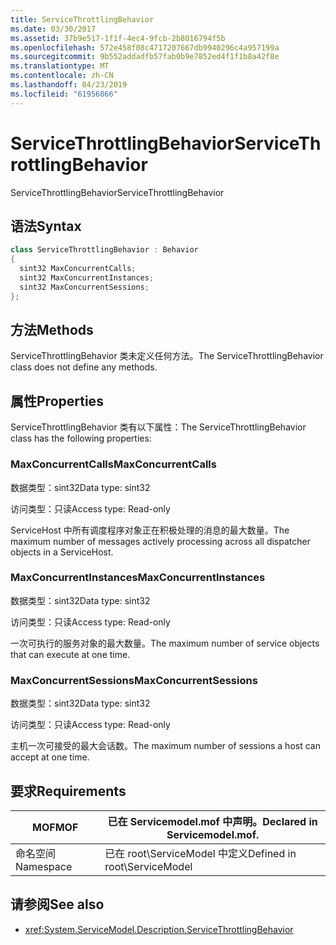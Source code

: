 ```yaml
---
title: ServiceThrottlingBehavior
ms.date: 03/30/2017
ms.assetid: 37b9e517-1f1f-4ec4-9fcb-2b8016794f5b
ms.openlocfilehash: 572e458f08c4717207667db9940296c4a957199a
ms.sourcegitcommit: 9b552addadfb57fab0b9e7852ed4f1f1b8a42f8e
ms.translationtype: MT
ms.contentlocale: zh-CN
ms.lasthandoff: 04/23/2019
ms.locfileid: "61956866"
---
```

# <a name="servicethrottlingbehavior"></a><span data-ttu-id="f387a-102">ServiceThrottlingBehavior</span><span class="sxs-lookup"><span data-stu-id="f387a-102">ServiceThrottlingBehavior</span></span>
<span data-ttu-id="f387a-103">ServiceThrottlingBehavior</span><span class="sxs-lookup"><span data-stu-id="f387a-103">ServiceThrottlingBehavior</span></span>  
  
## <a name="syntax"></a><span data-ttu-id="f387a-104">语法</span><span class="sxs-lookup"><span data-stu-id="f387a-104">Syntax</span></span>  
  
```csharp  
class ServiceThrottlingBehavior : Behavior  
{  
  sint32 MaxConcurrentCalls;  
  sint32 MaxConcurrentInstances;  
  sint32 MaxConcurrentSessions;  
};  
```  
  
## <a name="methods"></a><span data-ttu-id="f387a-105">方法</span><span class="sxs-lookup"><span data-stu-id="f387a-105">Methods</span></span>  
 <span data-ttu-id="f387a-106">ServiceThrottlingBehavior 类未定义任何方法。</span><span class="sxs-lookup"><span data-stu-id="f387a-106">The ServiceThrottlingBehavior class does not define any methods.</span></span>  
  
## <a name="properties"></a><span data-ttu-id="f387a-107">属性</span><span class="sxs-lookup"><span data-stu-id="f387a-107">Properties</span></span>  
 <span data-ttu-id="f387a-108">ServiceThrottlingBehavior 类有以下属性：</span><span class="sxs-lookup"><span data-stu-id="f387a-108">The ServiceThrottlingBehavior class has the following properties:</span></span>  
  
### <a name="maxconcurrentcalls"></a><span data-ttu-id="f387a-109">MaxConcurrentCalls</span><span class="sxs-lookup"><span data-stu-id="f387a-109">MaxConcurrentCalls</span></span>  
 <span data-ttu-id="f387a-110">数据类型：sint32</span><span class="sxs-lookup"><span data-stu-id="f387a-110">Data type: sint32</span></span>  
  
 <span data-ttu-id="f387a-111">访问类型：只读</span><span class="sxs-lookup"><span data-stu-id="f387a-111">Access type: Read-only</span></span>  
  
 <span data-ttu-id="f387a-112">ServiceHost 中所有调度程序对象正在积极处理的消息的最大数量。</span><span class="sxs-lookup"><span data-stu-id="f387a-112">The maximum number of messages actively processing across all dispatcher objects in a ServiceHost.</span></span>  
  
### <a name="maxconcurrentinstances"></a><span data-ttu-id="f387a-113">MaxConcurrentInstances</span><span class="sxs-lookup"><span data-stu-id="f387a-113">MaxConcurrentInstances</span></span>  
 <span data-ttu-id="f387a-114">数据类型：sint32</span><span class="sxs-lookup"><span data-stu-id="f387a-114">Data type: sint32</span></span>  
  
 <span data-ttu-id="f387a-115">访问类型：只读</span><span class="sxs-lookup"><span data-stu-id="f387a-115">Access type: Read-only</span></span>  
  
 <span data-ttu-id="f387a-116">一次可执行的服务对象的最大数量。</span><span class="sxs-lookup"><span data-stu-id="f387a-116">The maximum number of service objects that can execute at one time.</span></span>  
  
### <a name="maxconcurrentsessions"></a><span data-ttu-id="f387a-117">MaxConcurrentSessions</span><span class="sxs-lookup"><span data-stu-id="f387a-117">MaxConcurrentSessions</span></span>  
 <span data-ttu-id="f387a-118">数据类型：sint32</span><span class="sxs-lookup"><span data-stu-id="f387a-118">Data type: sint32</span></span>  
  
 <span data-ttu-id="f387a-119">访问类型：只读</span><span class="sxs-lookup"><span data-stu-id="f387a-119">Access type: Read-only</span></span>  
  
 <span data-ttu-id="f387a-120">主机一次可接受的最大会话数。</span><span class="sxs-lookup"><span data-stu-id="f387a-120">The maximum number of sessions a host can accept at one time.</span></span>  
  
## <a name="requirements"></a><span data-ttu-id="f387a-121">要求</span><span class="sxs-lookup"><span data-stu-id="f387a-121">Requirements</span></span>  
  
|<span data-ttu-id="f387a-122">MOF</span><span class="sxs-lookup"><span data-stu-id="f387a-122">MOF</span></span>|<span data-ttu-id="f387a-123">已在 Servicemodel.mof 中声明。</span><span class="sxs-lookup"><span data-stu-id="f387a-123">Declared in Servicemodel.mof.</span></span>|  
|---------|-----------------------------------|  
|<span data-ttu-id="f387a-124">命名空间</span><span class="sxs-lookup"><span data-stu-id="f387a-124">Namespace</span></span>|<span data-ttu-id="f387a-125">已在 root\ServiceModel 中定义</span><span class="sxs-lookup"><span data-stu-id="f387a-125">Defined in root\ServiceModel</span></span>|  
  
## <a name="see-also"></a><span data-ttu-id="f387a-126">请参阅</span><span class="sxs-lookup"><span data-stu-id="f387a-126">See also</span></span>

- <xref:System.ServiceModel.Description.ServiceThrottlingBehavior>
